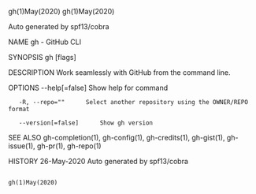 gh(1)May(2020)                                                                         gh(1)May(2020)

Auto generated by spf13/cobra

NAME
       gh - GitHub CLI

SYNOPSIS
       gh   [flags]

DESCRIPTION
       Work seamlessly with GitHub from the command line.

OPTIONS
       --help[=false]      Show help for command

       -R, --repo=""      Select another repository using the OWNER/REPO format

       --version[=false]      Show gh version

SEE ALSO
       gh-completion(1), gh-config(1), gh-credits(1), gh-gist(1), gh-issue(1), gh-pr(1), gh-repo(1)

HISTORY
       26-May-2020 Auto generated by spf13/cobra

                                                                                       gh(1)May(2020)
